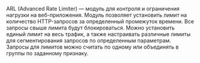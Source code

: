 ARL (Advanced Rate Limiter) — модуль для контроля и ограничения нагрузки на веб-приложения. Модуль позволяет установить лимит на количество HTTP-запросов за определенный промежуток времени. Все запросы свыше лимита будут блокироваться. Можно установить единый лимит на весь трафик, а также настраивать различные лимиты для сегментирования запросов по определенным параметрам. Запросы для лимитов можно считать по одному или объединять в группы по заданному признаку.